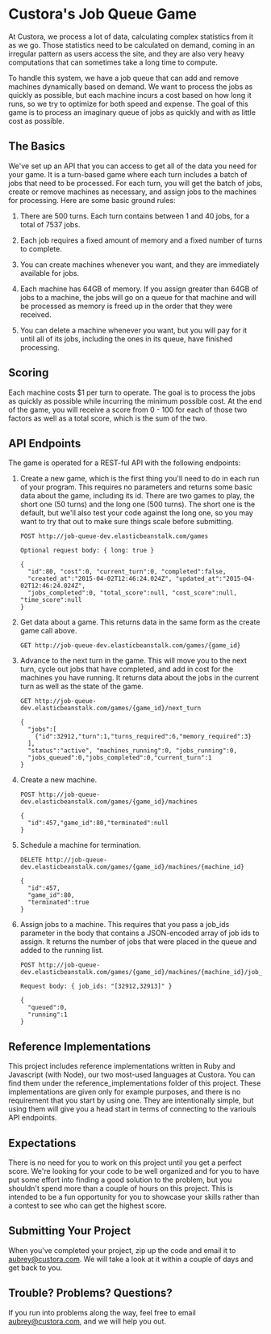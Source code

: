 # Custora's Job Queue Game #

At Custora, we process a lot of data, calculating complex statistics from it as we go.
Those statistics need to be calculated on demand, coming in an irregular pattern as users
access the site, and they are also very heavy computations that can sometimes take a long
time to compute.

To handle this system, we have a job queue that can add and remove machines dynamically
based on demand. We want to process the jobs as quickly as possible, but each machine
incurs a cost based on how long it runs, so we try to optimize for both speed and expense.
The goal of this game is to process an imaginary queue of jobs as quickly and with as little
cost as possible.

## The Basics ##

We've set up an API that you can access to get all of the data you need for your game. It is
a turn-based game where each turn includes a batch of jobs that need to be processed. For
each turn, you will get the batch of jobs, create or remove machines as necessary, and assign
jobs to the machines for processing. Here are some basic ground rules:

1. There are 500 turns. Each turn contains between 1 and 40 jobs, for a total of 7537 jobs.

2. Each job requires a fixed amount of memory and a fixed number of turns to complete.

3. You can create machines whenever you want, and they are immediately available for jobs.

4. Each machine has 64GB of memory. If you assign greater than 64GB of jobs to a machine, the jobs will go on a queue for that machine and will be processed as memory is freed up in the order that they were received.

5. You can delete a machine whenever you want, but you will pay for it until all of its jobs, including the ones in its queue, have finished processing.

## Scoring ##

Each machine costs $1 per turn to operate. The goal is to process the jobs as quickly as
possible while incurring the minimum possible cost. At the end of the game, you will receive
a score from 0 - 100 for each of those two factors as well as a total score, which is the
sum of the two.

## API Endpoints ##

The game is operated for a REST-ful API with the following endpoints:

1. Create a new game, which is the first thing you'll need to do in each run of your program.
This requires no parameters and returns some basic data about the game, including its id.
There are two games to play, the short one (50 turns) and the long one (500 turns). The short
one is the default, but we'll also test your code against the long one, so you may want to
try that out to make sure things scale before submitting.

    ```
    POST http://job-queue-dev.elasticbeanstalk.com/games

    Optional request body: { long: true }

    {
      "id":80, "cost":0, "current_turn":0, "completed":false,
      "created_at":"2015-04-02T12:46:24.024Z", "updated_at":"2015-04-02T12:46:24.024Z",
      "jobs_completed":0, "total_score":null, "cost_score":null, "time_score":null
    }
    ```

2. Get data about a game. This returns data in the same form as the create game call above.

    ```
    GET http://job-queue-dev.elasticbeanstalk.com/games/{game_id}
    ```

3. Advance to the next turn in the game. This will move you to the next turn, cycle out
jobs that have completed, and add in cost for the machines you have running. It returns
data about the jobs in the current turn as well as the state of the game.

    ```
    GET http://job-queue-dev.elasticbeanstalk.com/games/{game_id}/next_turn

    {
      "jobs":[
        {"id":32912,"turn":1,"turns_required":6,"memory_required":3}
      ],
      "status":"active", "machines_running":0, "jobs_running":0,
      "jobs_queued":0,"jobs_completed":0,"current_turn":1
    }
    ```

4. Create a new machine.

    ```
    POST http://job-queue-dev.elasticbeanstalk.com/games/{game_id}/machines

    {
      "id":457,"game_id":80,"terminated":null
    }
    ```

5. Schedule a machine for termination.

    ```
    DELETE http://job-queue-dev.elasticbeanstalk.com/games/{game_id}/machines/{machine_id}

    {
      "id":457,
      "game_id":80,
      "terminated":true
    }
    ```

6. Assign jobs to a machine. This requires that you pass a job_ids parameter in the body that contains a JSON-encoded array of job ids to assign. It returns the number of jobs that were placed in the queue and added to the running list.

    ```
    POST http://job-queue-dev.elasticbeanstalk.com/games/{game_id}/machines/{machine_id}/job_assignments

    Request body: { job_ids: "[32912,32913]" }

    {
      "queued":0,
      "running":1
    }
    ```

## Reference Implementations ##

This project includes reference implementations written in Ruby and Javascript (with Node),
our two most-used languages at Custora. You can find them under the reference_implementations
folder of this project. These implementations are given only for example purposes, and there
is no requirement that you start by using one. They are intentionally simple, but using them
will give you a head start in terms of connecting to the variouls API endpoints.

## Expectations ##

There is no need for you to work on this project until you get a perfect score. We're looking
for your code to be well organized and for you to have put some effort into finding a good
solution to the problem, but you shouldn't spend more than a couple of hours on this project.
This is intended to be a fun opportunity for you to showcase your skills rather than a
contest to see who can get the highest score.

## Submitting Your Project ##

When you've completed your project, zip up the code and email it to aubrey@custora.com. We
will take a look at it within a couple of days and get back to you.

## Trouble? Problems? Questions? ##

If you run into problems along the way, feel free to email aubrey@custora.com, and we will
help you out.
